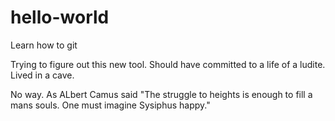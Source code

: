 # hello-world
Learn how to git

Trying to figure out this new tool.  Should have committed to a life of a ludite.  Lived in a cave.

No way.  As ALbert Camus said "The struggle to heights is enough to fill a mans souls.  One must imagine Sysiphus happy."
